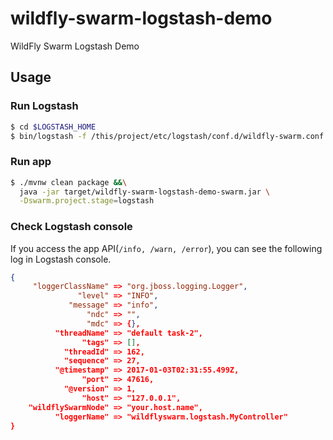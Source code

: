 # wildfly-swarm-logstash-demo

WildFly Swarm Logstash Demo

## Usage

### Run Logstash

``` sh
$ cd $LOGSTASH_HOME
$ bin/logstash -f /this/project/etc/logstash/conf.d/wildfly-swarm.conf
```

### Run app

``` sh
$ ./mvnw clean package &&\
  java -jar target/wildfly-swarm-logstash-demo-swarm.jar \
  -Dswarm.project.stage=logstash
```

### Check Logstash console

If you access the app API(`/info, /warn, /error`), you can see the following log in Logstash console.

``` json
{
     "loggerClassName" => "org.jboss.logging.Logger",
               "level" => "INFO",
             "message" => "info",
                 "ndc" => "",
                 "mdc" => {},
          "threadName" => "default task-2",
                "tags" => [],
            "threadId" => 162,
            "sequence" => 27,
          "@timestamp" => 2017-01-03T02:31:55.499Z,
                "port" => 47616,
            "@version" => 1,
                "host" => "127.0.0.1",
    "wildflySwarmNode" => "your.host.name",
          "loggerName" => "wildflyswarm.logstash.MyController"
}
```